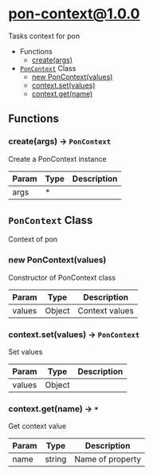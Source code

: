 # pon-context@1.0.0

Tasks context for pon

+ Functions
  + [create(args)](#pon-context-function-create)
+ [`PonContext`](#pon-context-class) Class
  + [new PonContext(values)](#pon-context-class-pon-context-constructor)
  + [context.set(values)](#pon-context-class-pon-context-set)
  + [context.get(name)](#pon-context-class-pon-context-get)

## Functions

<a class='md-heading-link' name="pon-context-function-create" ></a>

### create(args) -> `PonContext`

Create a PonContext instance

| Param | Type | Description |
| ----- | --- | -------- |
| args | * |  |



<a class='md-heading-link' name="pon-context-class"></a>

## `PonContext` Class

Context of pon




<a class='md-heading-link' name="pon-context-class-pon-context-constructor" ></a>

### new PonContext(values)

Constructor of PonContext class

| Param | Type | Description |
| ----- | --- | -------- |
| values | Object | Context values |


<a class='md-heading-link' name="pon-context-class-pon-context-set" ></a>

### context.set(values) -> `PonContext`

Set values

| Param | Type | Description |
| ----- | --- | -------- |
| values | Object |  |


<a class='md-heading-link' name="pon-context-class-pon-context-get" ></a>

### context.get(name) -> `*`

Get context value

| Param | Type | Description |
| ----- | --- | -------- |
| name | string | Name of property |




